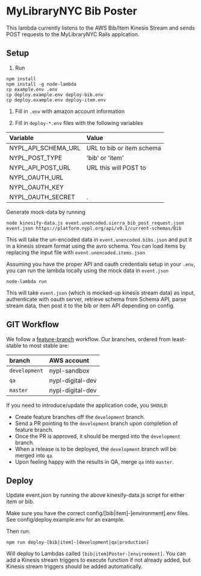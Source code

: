 # MyLibraryNYC Bib Poster

This lambda currently listens to the AWS Bib/Item Kinesis Stream and sends POST requests to the MyLibraryNYC Rails applcation. 

## Setup

1.  Run

```
npm install
npm install -g node-lambda
cp example.env .env
cp deploy.example.env deploy-bib.env
cp deploy.example.env deploy-item.env
```

1.  Fill in `.env` with amazon account information

1.  Fill in `deploy-*.env` files with the following variables

| Variable            | Value                     |
| :-------------      | :-------------            |
| NYPL_API_SCHEMA_URL | URL to bib or item schema |
| NYPL_POST_TYPE      | 'bib' or 'item'           |
| NYPL_API_POST_URL   | URL this will POST to     |
| NYPL_OAUTH_URL      |                           |
| NYPL_OAUTH_KEY      |                           |
| NYPL_OAUTH_SECRET   |.                          |


Generate mock-data by running

```
node kinesify-data.js event.unencoded.sierra_bib_post_request.json event.json https://platform.nypl.org/api/v0.1/current-schemas/Bib
```

This will take the un-encoded data in `event.unencoded.bibs.json` and put it in a kinesis stream format using the avro schema. You can load items by replacing the input file with `event.unencoded.items.json`

Assuming you have the proper API and oauth credentials setup in your `.env`, you can run the lambda locally using the mock data in `event.json`

```
node-lambda run
```

This will take `event.json` (which is mocked-up kinesis stream data) as input, authenticate with oauth server, retrieve schema from Schema API, parse stream data, then post it to the bib or item API depending on config.

## GIT Workflow

We follow a [feature-branch](https://www.atlassian.com/git/tutorials/comparing-workflows/feature-branch-workflow) workflow. Our branches, ordered from least-stable to most stable are:

| branch        | AWS account      |
|:--------------|:-----------------|
| `development` | nypl-sandbox     |
| `qa`          | nypl-digital-dev |
| `master`      | nypl-digital-dev |

If you need to introduce/update the application code, you `SHOULD`:

* Create feature branches off the `development` branch.
* Send a PR pointing to the `development` branch upon completion of feature branch.
* Once the PR is approved, it should be merged into the `development` branch.
* When a release is to be deployed, the `development` branch will be merged into `qa`.
* Upon feeling happy with the results in QA, merge `qa` into `master`.

## Deploy

Update event.json by running the above kinesify-data.js script for either item or bib.

Make sure you have the correct config/[bib|item]-[environment].env files. See config/deploy.example.env for an
example.  

Then run:

```
npm run deploy-[bib|item]-[development|qa|production]
```

Will deploy to Lambdas called `[bib|item]Poster-[environment]`. You can add a Kinesis stream triggers to execute function if not already added, but Kinesis stream triggers should be added automatically.
